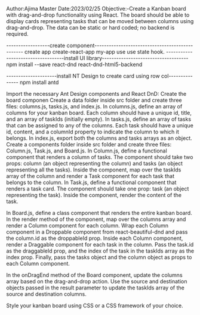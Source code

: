 Author:Ajima Master
Date:2023/02/25
Objective:-Create a Kanban board with drag-and-drop functionality using React. The board should be able to display cards representing tasks that can be moved between columns using drag-and-drop. The data can be static or hard coded; no backend is required.

------------------create component------------------------------------------------
create app
create-react-app my-app
use use state hook.
-----------------------------------install UI library------------------------------------
npm install --save react-dnd react-dnd-html5-backend

---------------------install NT Design to create card using row col---------------
npm install antd

Import the necessary Ant Design components and React DnD:
Create the board componen
Create a data folder inside src folder and create three files: columns.js, tasks.js, and index.js. In columns.js, 
define an array of columns for your kanban board. Each column should have a unique id, title, and an array of taskIds (initially empty). 
In tasks.js, define an array of tasks that can be assigned to any of the columns. 
Each task should have a unique id, content, and a columnId property to indicate the column to which it belongs. 
In index.js, export both the columns and tasks arrays as an object.
Create a components folder inside src folder and create three files: Column.js, Task.js, and Board.js. In Column.js, define a functional component that renders a column of tasks. The component should take two props: column (an object representing the column) and tasks (an object representing all the tasks). Inside the component, map over the taskIds array of the column and render a Task component for each task that belongs to the column. In Task.js, define a functional component that renders a task card. The component should take one prop: task (an object representing the task). Inside the component, render the content of the task.

In Board.js, define a class component that renders the entire kanban board. In the render method of the component, map over the columns array and render a Column component for each column. Wrap each Column component in a Droppable component from react-beautiful-dnd and pass the column.id as the droppableId prop. Inside each Column component, render a Draggable component for each task in the column. Pass the task.id as the draggableId prop, and the index of the task in the taskIds array as the index prop. Finally, pass the tasks object and the column object as props to each Column component.

In the onDragEnd method of the Board component, update the columns array based on the drag-and-drop action. Use the source and destination objects passed in the result parameter to update the taskIds array of the source and destination columns.

Style your kanban board using CSS or a CSS framework of your choice.



